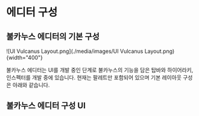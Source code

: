 # 에디터 구성


## 불카누스 에디터의 기본 구성
![UI Vulcanus Layout.png](./media/images/UI Vulcanus Layout.png) {width="400"}

불카누스 에디터는 UI를 개발 중인 단계로 불카누스의 기능을 담은 탑바와 하이어라키, 인스펙터를 개발 중에 있습니다. 
현재는 팔레트만 포함되어 있으며 기본 레이아웃 구성은 아래와 같습니다.

## 불카누스 에디터 구성 UI

<toc/>
